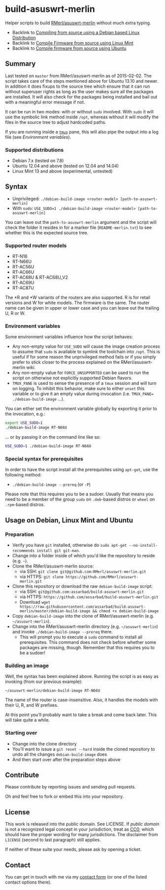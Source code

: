 # build-asuswrt-merlin

Helper scripts to build [RMerl/asuswrt-merlin](https://github.com/RMerl/asuswrt-merlin) without much extra typing.

* Backlink to [Compiling from source using a Debian based Linux Distribution](https://github.com/RMerl/asuswrt-merlin/wiki/Compiling-from-source-using-a-Debian-based-Linux-Distribution)
* Backlink to [Compile Firmware from source using Linux Mint](https://github.com/RMerl/asuswrt-merlin/wiki/Compile-Firmware-from-source-using-Linux-Mint)
* Backlink to [Compile firmware from source using Ubuntu](https://github.com/RMerl/asuswrt-merlin/wiki/Compile-Firmware-from-source-using-Ubuntu)

## Summary

Last tested on `master` from RMerl/asuswrt-merlin as of 2015-02-02. The script takes care of the steps mentioned above for Ubuntu 13.10 and newer. In addition it does fixups to the source tree which ensure that it can run without superuser rights as long as the user makes sure all the packages are installed. It will also check for the packages being installed and bail out with a meaningful error message if not.

It can be run in two modes: with or without `sudo` involved. With `sudo` it will use the symbolic link method inside `/opt`, whereas without it will modify the files in the source tree to adjust hardcoded paths.

If you are running inside a [`tmux`](http://tmux.sourceforge.net/) pane, this will also pipe the output into a log file (see _Environment variables_).

### Supported distributions

* Debian 7.x (tested on 7.8)
* Ubuntu 12.04 and above (tested on 12.04 and 14.04)
* Linux Mint 13 and above (experimental, untested)

## Syntax

* Unprivileged: `./debian-build-image <router-model> [path-to-asuswrt-merlin]`
* With `sudo`: `USE_SUDO=1 ./debian-build-image <router-model> [path-to-asuswrt-merlin]`

You can leave out the `path-to-asuswrt-merlin` argument and the script will check the folder it resides in for a marker file (`README-merlin.txt`) to see whether this is the expected source tree.

### Supported router models

* RT-N16
* RT-N66U
* RT-AC56U
* RT-AC66U
* RT-AC68U & RT-AC68U\_V2
* RT-AC69U
* RT-AC87U

The \*R and \*W variants of the routers are also supported. R is for retail versions and W for white models. The firmware is the same. The router name can be given in upper or lower case and you can leave out the trailing U, R or W.

### Environment variables

Some environment variables influence how the script behaves:

* Any non-empty value for `USE_SUDO` will cause the image creation process to assume that `sudo` is available to symlink the toolchain into `/opt`. This is useful if for some reason the unprivileged method fails or if you simply prefer to stick closer to the process explained on the RMerl/asuswrt-merlin wiki.
* Any non-empty value for `FORCE_UNSUPPORTED` can be used to run the script on otherwise not explicitly supported Debian flavors.
* `TMUX_PANE` is used to sense the presence of a `tmux` session and will turn on logging. To inhibit this behavior, make sure to either `unset` this variable or to give it an empty value during invocation (i.e. `TMUX_PANE= ./debian-build-image` ...).

You can either set the environment variable globally by exporting it prior to the invocation, e.g.:

```bash
export USE_SUDO=1
./debian-build-image RT-N66U
```

... or by passing it on the command line like so:

```bash
USE_SUDO=1 ./debian-build-image RT-N66U
```

### Special syntax for prerequisites

In order to have the script install all the prerequisites using `apt-get`, use the following method:

* `./debian-build-image --prereq` (or `-P`)

Please note that this requires you to be a sudoer. Usually that means you need to be a member of the group `sudo` on `.deb`-based distros or `wheel` on `.rpm`-based distros.

## Usage on Debian, Linux Mint and Ubuntu

### Preparation

* Verify you have `git` installed, otherwise do `sudo apt-get --no-install-recommends install git git-man`.
* Change into a folder inside of which you'd like the repository to reside (e.g. `~`).
* Clone the RMerl/asuswrt-merlin source:
  * via SSH: `git clone git@github.com:RMerl/asuswrt-merlin.git`
  * via HTTPS: `git clone https://github.com/RMerl/asuswrt-merlin.git`
* Clone this repository or download the raw `debian-build-image` script:
  * via SSH: `git@github.com:assarbad/build-asuswrt-merlin.git`
  * via HTTPS: `https://github.com/assarbad/build-asuswrt-merlin.git`
  * Download `wget https://raw.githubusercontent.com/assarbad/build-asuswrt-merlin/master/debian-build-image && chmod +x debian-build-image`
* Copy `debian-build-image` into the clone of RMerl/asuswrt-merlin (e.g. `~/asuswrt-merlin`).
* Change into the RMerl/asuswrt-merlin directory (e.g. `~/asuswrt-merlin`) and invoke `./debian-build-image --prereq` there.
  * This will prompt you to execute a `sudo` command to install all prerequisites. This command does not check before whether some packages are missing, though. Remember that this requires you to be a sudoer!

### Building an image

Well, the syntax has been explained above. Running the script is as easy as invoking (from our previous example):

    ~/asuswrt-merlin/debian-build-image RT-N66U

The name of the router is case-insensitive. Also, it handles the models with their U, R, and W prefixes.

At this point you'll probably want to take a break and come back later. This will take quite a while.

### Starting over

* Change into the clone directory
* You'll want to issue a `git reset --hard` inside the cloned repository to undo all the changes `debian-build-image` does
* And then start over after the preparation steps above

## Contribute

Please contribute by reporting issues and sending pull requests.

Oh and feel free to fork or embed this into your repository.

## License

This work is released into the public domain. See LICENSE. If _public domain_ is not a recognized legal concept in your jurisdiction, treat as [CC0](https://creativecommons.org/publicdomain/zero/1.0/); which should have the proper wording for many jurisdictions. The disclaimer from `LICENSE` (second to last paragraph) still applies.

If neither of these suite your needs, please ask by opening a ticket.

## Contact

You can get in touch with me via my [contact form](https://assarbad.net/en/contact) (or one of the listed contact options there).
